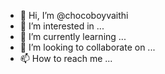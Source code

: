 - 👋 Hi, I’m @chocoboyvaithi
- 👀 I’m interested in ...
- 🌱 I’m currently learning ...
- 💞️ I’m looking to collaborate on ...
- 📫 How to reach me ...

<!---
chocoboyvaithi/chocoboyvaithi is a ✨ special ✨ repository because its `README.md` (this file) appears on your GitHub profile.
You can click the Preview link to take a look at your changes.
--->

